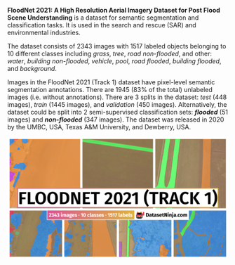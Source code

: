 **FloodNet 2021: A High Resolution Aerial Imagery Dataset for Post Flood Scene Understanding** is a dataset for semantic segmentation and classification tasks. It is used in the search and rescue (SAR) and environmental industries. 

The dataset consists of 2343 images with 1517 labeled objects belonging to 10 different classes including *grass*, *tree*, *road non-flooded*, and other: *water*, *building non-flooded*, *vehicle*, *pool*, *road flooded*, *building flooded*, and *background*.

Images in the FloodNet 2021 (Track 1) dataset have pixel-level semantic segmentation annotations. There are 1945 (83% of the total) unlabeled images (i.e. without annotations). There are 3 splits in the dataset: *test* (448 images), *train* (1445 images), and *validation* (450 images). Alternatively, the dataset could be split into 2 semi-supervised classification sets: ***flooded*** (51 images) and ***non-flooded*** (347 images). The dataset was released in 2020 by the UMBC, USA, Texas A&M University, and Dewberry, USA.

<img src="https://github.com/dataset-ninja/floodnet/raw/main/visualizations/poster.png">
